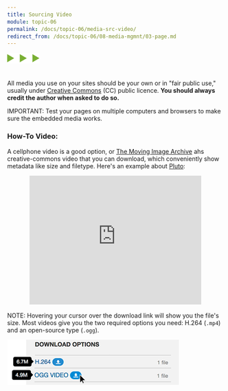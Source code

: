 ```yaml
---
title: Sourcing Video
module: topic-06
permalink: /docs/topic-06/media-src-video/
redirect_from: /docs/topic-06/08-media-mgmnt/03-page.md
---
```


<img src="./../../../img/arrow-divider.svg" style="width: 75px; border: none; margin: 0px 0 20px 0" />

All media you use on your sites should be your own or in "fair public use," usually under [Creative Commons](https://creativecommons.org/) (CC) public licence. **You should always credit the author when asked to do so.**

<span class="label label-danger">IMPORTANT:</span> Test your pages on multiple computers and browsers to make sure the embedded media works.


### How-To Video:

 A cellphone video is a good option, or [The Moving Image Archive](https://archive.org/details/movies) ahs creative-commons video that you can download, which conveniently show metadata like size and filetype. Here's an example about [Pluto](https://archive.org/details/Pluto_Flyby):

<div class="codepen-embed"><div style="width: 400px; margin: auto">
  <iframe src="https://player.vimeo.com/video/237977600?autoplay=0&loop=1&color=1CCDCA&title=0&byline=0&portrait=0" width="400" height="300" frameborder="0" webkitallowfullscreen mozallowfullscreen allowfullscreen></iframe>
</div></div>

<span class="label label-info">NOTE:</span> Hovering your cursor over the download link will show you the file's size. Most videos give you the two required options you need: H.264 (`.mp4`) and an open-source type (`.ogg`).

<img src="../img/archive-download-hover.png" alt="Hovering mouse over download icons" title="Downloading with Archive.org" width="400" height="auto" style="border: none;" />
